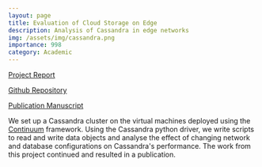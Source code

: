```yaml
---
layout: page
title: Evaluation of Cloud Storage on Edge
description: Analysis of Cassandra in edge networks
img: /assets/img/cassandra.png
importance: 998
category: Academic
---
```


[Project Report](/assets/pdf/cassandra.pdf)

[Github Repository](https://github.com/dhruvrauthan/Edge-Cassandra)

[Publication Manuscript](/assets/pdf/cassandra_manuscript.pdf)

<!-- Edge Computing is here with its distributed architecture, low latency connectivity and bandwidth relief. Unlike cloud computing which is familiar and known, the edge computing services and support for application development is still in early stages. In the cloud we have numerous database services to efficiently store data whereas no such service exists at the edge yet. 

In this project, we analyze what unique challenges and issues are posed by edge networking to cloud-based storage services. Many edge projects start with a decentralized architecture like the one used in Cassandra. Hence, in this study we start with understanding and quantifying the impact that edge networking has on the workings of a cloud storage system like Cassandra. -->

We set up a Cassandra cluster on the virtual machines deployed using the <a href="https://github.com/atlarge-research/continuum">Continuum</a> framework. Using the Cassandra python driver, we write scripts to read and write data objects and analyse the effect of changing network and database configurations on Cassandra's performance. The work from this project continued and resulted in a publication.
